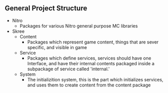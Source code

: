 General Project Structure
-------------------------

* Nitro
  - Packages for various Nitro general purpose MC libraries
* Skree
  - Content
    * Packages which represent game content, things that are sever specific, and visible in game
  - Service
    * Packages which define services, services should have one Interface, and have their internal contents packaged inside a subpackage of service called 'internal.<service name>'
  - System
    * The initializition system, this is the part which initializes services, and uses them to create content from the content package